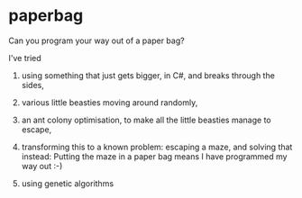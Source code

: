 paperbag
========

Can you program your way out of a paper bag?

I've tried 

1. using something that just gets bigger, in C#, and breaks through the sides, 

2. various little beasties moving around randomly,

3. an ant colony optimisation, to make all the little beasties manage to escape,

4. transforming this to a known problem: escaping a maze, and solving that instead:  Putting the maze in a paper bag means I have programmed my way out :-)

5. using genetic algorithms
